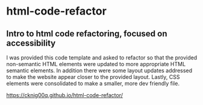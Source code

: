# html-code-refactor
## Intro to html code refactoring, focused on accessibility


I was provided this code template and asked to refactor so that the provided non-semantic HTML elements were updated to more appropriate HTML semantic elements. In addition
there were some layout updates addressed to make the website appear closer to the provided layout. Lastly, CSS elements were consolidated to make a smaller, more dev friendly file.

https://cknig00q.github.io/html-code-refactor/
